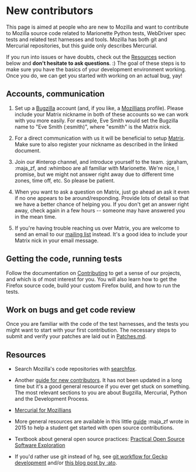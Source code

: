 New contributors
================

This page is aimed at people who are new to Mozilla and want to contribute
to Mozilla source code related to Marionette Python tests, WebDriver
spec tests and related test harnesses and tools. Mozilla has both
git and Mercurial repositories, but this guide only describes Mercurial.

If you run into issues or have doubts, check out the [Resources](#resources)
section below and **don't hesitate to ask questions**. :) The goal of these
steps is to make sure you have the basics of your development environment
working. Once you do, we can get you started with working on an
actual bug, yay!


Accounts, communication
-----------------------

  1. Set up a [Bugzilla] account (and, if you like, a [Mozillians] profile).
     Please include your Matrix nickname in both of these accounts so we can work
     with you more easily. For example, Eve Smith would set the Bugzilla name
     to "Eve Smith (:esmith)", where "esmith" is the Matrix nick.

  2. For a direct communication with us it will be beneficial to setup [Matrix].
     Make sure to also register your nickname as described in the linked document.

  3. Join our #interop channel, and introduce yourself to the team. :jgraham,
     :maja_zf, and :whimboo are all familiar with Marionette.
     We're nice, I promise, but we might not answer right away due to different
     time zones, time off, etc. So please be patient.

  4. When you want to ask a question on Matrix, just go ahead an ask it even if
     no one appears to be around/responding.
     Provide lots of detail so that we have a better chance of helping you.
     If you don't get an answer right away, check again in a few hours --
     someone may have answered you in the mean time.

  5. If you're having trouble reaching us over Matrix, you are welcome to send an
     email to our [mailing list](index.html#communication) instead. It's a good
     idea to include your Matrix nick in your email message.

[Matrix]: https://chat.mozilla.org
[Bugzilla]: https://bugzilla.mozilla.org/
[Mozillians]: https://mozillians.org/
[logbot]: https://mozilla.logbot.info/ateam/

Getting the code, running tests
-------------------------------

Follow the documentation on [Contributing](Contributing.html) to get a sense of
our projects, and which is of most interest for you. You will also learn how to
get the Firefox source code, build your custom Firefox build, and how to run the
tests.


Work on bugs and get code review
--------------------------------

Once you are familiar with the code of the test harnesses, and the tests you might
want to start with your first contribution. The necessary steps to submit and verify
your patches are laid out in [Patches.md](Patches.html).


Resources
---------

  * Search Mozilla's code repositories with [searchfox].

  * Another [guide for new contributors].  It has not been updated in a long
    time but it's a good general resource if you ever get stuck on something.
    The most relevant sections to you are about Bugzilla, Mercurial, Python and the
    Development Process.

  * [Mercurial for Mozillians]

  * More general resources are available in this little [guide] :maja_zf wrote
    in 2015 to help a student get started with open source contributions.

  * Textbook about general open source practices: [Practical Open Source Software Exploration]

  * If you'd rather use git instead of hg, see [git workflow for
    Gecko development] and/or [this blog post by :ato].

[searchfox]: https://searchfox.org/mozilla-central/source/testing/marionette/
[guide for new contributors]: https://ateam-bootcamp.readthedocs.org/en/latest/guide/index.html#new-contributor-guide
[Mercurial for Mozillians]: https://mozilla-version-control-tools.readthedocs.org/en/latest/hgmozilla/index.html
[guide]: https://gist.github.com/mjzffr/d2adef328a416081f543
[Practical Open Source Software Exploration]: https://quaid.fedorapeople.org/TOS/Practical_Open_Source_Software_Exploration/html/index.html
[git workflow for Gecko development]: https://github.com/glandium/git-cinnabar/wiki/Mozilla:-A-git-workflow-for-Gecko-development
[this blog post by :ato]: https://sny.no/2016/03/geckogit
